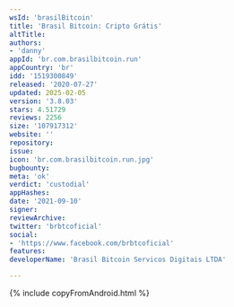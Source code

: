 ```yaml
---
wsId: 'brasilBitcoin'
title: 'Brasil Bitcoin: Cripto Grátis'
altTitle: 
authors:
- 'danny'
appId: 'br.com.brasilbitcoin.run'
appCountry: 'br'
idd: '1519300849'
released: '2020-07-27'
updated: 2025-02-05
version: '3.8.03'
stars: 4.51729
reviews: 2256
size: '107917312'
website: ''
repository: 
issue: 
icon: 'br.com.brasilbitcoin.run.jpg'
bugbounty: 
meta: 'ok'
verdict: 'custodial'
appHashes: 
date: '2021-09-10'
signer: 
reviewArchive: 
twitter: 'brbtcoficial'
social:
- 'https://www.facebook.com/brbtcoficial'
features: 
developerName: 'Brasil Bitcoin Servicos Digitais LTDA'

---
```


{% include copyFromAndroid.html %}
